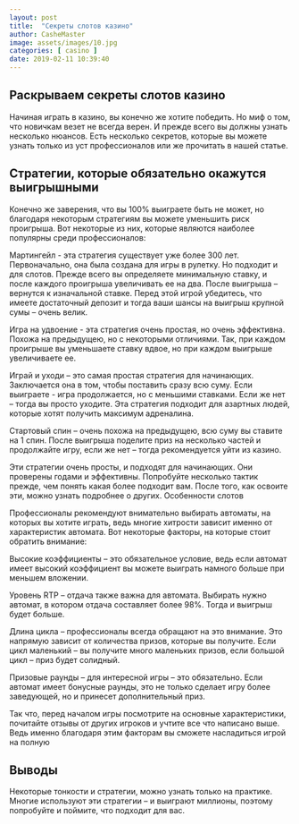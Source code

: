 ```yaml
---
layout: post
title:  "Cекреты слотов казино"
author: CasheMaster
image: assets/images/10.jpg
categories: [ casino ]
date: 2019-02-11 10:39:40
---
```


## Раскрываем секреты слотов казино

Начиная играть в казино, вы конечно же хотите победить. Но миф о том, что новичкам везет не всегда верен. И прежде всего вы должны узнать несколько нюансов. Есть несколько секретов, которые вы можете узнать только из уст профессионалов или же прочитать в нашей статье. 

## Стратегии, которые обязательно окажутся выигрышными 

Конечно же заверения, что вы 100% выиграете быть не может, но благодаря некоторым стратегиям вы можете уменьшить риск проигрыша. Вот некоторые из них, которые являются наиболее популярны среди профессионалов:

Мартингейл - эта стратегия существует уже более 300 лет. Первоначально, она была создана для игры в рулетку. Но подходит и для слотов. Прежде всего вы определяете минимальную ставку, и после каждого проигрыша увеличивать ее на два. После выигрыша – вернутся к изначальной ставке. Перед этой игрой убедитесь, что имеете достаточный депозит и тогда ваши шансы на выигрыш крупной сумы – очень велик. 

Игра на удвоение - эта стратегия очень простая, но очень эффективна. Похожа на предыдущею, но с некоторыми отличиями. Так, при каждом проигрыше вы уменьшаете ставку вдвое, но при каждом выигрыше увеличиваете ее. 

Играй и уходи – это самая простая стратегия для начинающих. Заключается она в том, чтобы поставить сразу всю суму. Если выиграете - игра продолжается, но с меньшими ставками. Если же нет – тогда вы просто уходите. Эта стратегия подходит для азартных людей, которые хотят получить максимум адреналина.
 
Стартовый спин – очень похожа на предыдущею, всю суму вы ставите на 1 спин. После выигрыша поделите приз на несколько частей и продолжайте игру, если же нет – тогда рекомендуется уйти из казино.  

Эти стратегии очень просты, и подходят для начинающих. Они проверены годами и эффективны. Попробуйте несколько тактик прежде, чем понять какая более подходит вам. После того, как освоите эти, можно узнать подробнее о других. Особенности слотов

Профессионалы рекомендуют внимательно выбирать автоматы, на которых вы хотите играть, ведь многие хитрости зависит именно от характеристик автомата. Вот некоторые факторы, на которые стоит обратить внимание: 

Высокие коэффициенты – это обязательное условие, ведь если автомат имеет высокий коэффициент вы можете выиграть намного больше при меньшем вложении. 

Уровень RTP – отдача также важна для автомата. Выбирать нужно автомат, в котором отдача составляет более 98%. Тогда и выигрыш будет больше.  

Длина цикла – профессионалы всегда обращают на это внимание. Это напрямую зависит от количества призов, которые вы получите. Если цикл маленький – вы получите много маленьких призов, если большой цикл – приз будет солидный. 

Призовые раунды – для интересной игры – это обязательно. Если автомат имеет бонусные раунды, это не только сделает игру более заведующей, но и принесет дополнительный приз. 

Так что, перед началом игры посмотрите на основные характеристики, почитайте отзывы от других игроков и учтите все что написано выше. Ведь именно благодаря этим факторам вы сможете насладиться игрой на полную

## Выводы 

Некоторые тонкости и стратегии, можно узнать только на практике. Многие используют эти стратегии – и выиграют миллионы, поэтому попробуйте и поймите, что подходит для вас. 

